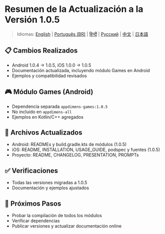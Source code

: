 # Resumen de la Actualización a la Versión 1.0.5

> Idiomas: [English](../../VERSION_UPDATE_SUMMARY.md) | [Português (BR)](../pt-BR/VERSION_UPDATE_SUMMARY.md) | [हिन्दी](../hi/VERSION_UPDATE_SUMMARY.md) | [Русский](../ru/VERSION_UPDATE_SUMMARY.md) | [中文](../zh/VERSION_UPDATE_SUMMARY.md) | [日本語](../ja/VERSION_UPDATE_SUMMARY.md)

## 📋 Cambios Realizados

- Android 1.0.4 → 1.0.5, iOS 1.0.0 → 1.0.5
- Documentación actualizada, incluyendo módulo Games en Android
- Ejemplos y compatibilidad revisados

## 🎮 Módulo Games (Android)
- Dependencia separada `appdimens-games:1.0.5`
- No incluido en `appdimens-all`
- Ejemplos en Kotlin/C++ agregados

## 📁 Archivos Actualizados
- Android: READMEs y build.gradle.kts de módulos (1.0.5)
- iOS: README, INSTALLATION, USAGE_GUIDE, podspec y fuentes (1.0.5)
- Proyecto: README, CHANGELOG, PRESENTATION, PROMPTs

## ✅ Verificaciones
- Todas las versiones migradas a 1.0.5
- Documentación y ejemplos ajustados

## 🎯 Próximos Pasos
- Probar la compilación de todos los módulos
- Verificar dependencias
- Publicar versiones y actualizar documentación online
